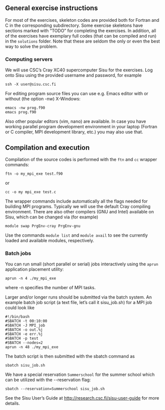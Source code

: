 ## General exercise instructions

For most of the exercises, skeleton codes are provided both for Fortran and C
in the corresponding subdirectory. Some exercise skeletons have sections
marked with “TODO” for completing the exercises. In addition, all of the
exercises have exemplary full codes (that can be compiled and run) in the
`solutions` folder. Note that these are seldom the only or even the best way to
solve the problem.

### Computing servers
We will use CSC’s Cray XC40 supercomputer Sisu for the exercises. Log onto
Sisu using the provided username and password, for example

```
ssh -X user@sisu.csc.fi
```

For editing program source files you can use e.g. Emacs editor with or without
(the option -nw) X-Windows:

```
emacs -nw prog.f90
emacs prog.f90
```

Also other popular editors (vim, nano) are available.
In case you have working parallel program development environment in your
laptop (Fortran or C compiler, MPI development library, etc.) you may also use
that.

## Compilation and execution
Compilation of the source codes is performed with the `ftn` and `cc` wrapper
commands:
```
ftn -o my_mpi_exe test.f90
```
or
```
cc -o my mpi_exe test.c
```

The wrapper commands include automatically all the flags needed for building
MPI programs.
Typically we will use the default Cray compiling environment. There are also
other compilers (GNU and Intel) available on Sisu, which  can be changed via
(for example)
```
module swap PrgEnv-cray PrgEnv-gnu
```
Use the commands `module list` and `module avail` to see the currently loaded
and available modules, respectively.

### Batch jobs

You can run small (short parallel or serial) jobs interactively using the
`aprun` application placement utility:
```
aprun -n 4 ./my_mpi_exe
```
where -n specifies the number of MPI tasks.

Larger and/or longer runs should be submitted via the batch system. An example
batch job script (a text file, let’s call it sisu_job.sh) for a MPI job could
look like
```
#!/bin/bash
#SBATCH -t 00:10:00
#SBATCH -J MPI_job
#SBATCH -o out.%j
#SBATCH -e err.%j
#SBATCH -p test
#SBATCH --nodes=2
aprun -n 48 ./my_mpi_exe
```

The batch script is then submitted with the sbatch command as
```
sbatch sisu_job.sh
```

We have a special reservation `Summerschool` for the summer school which
can be utilized with the --reservation flag:
```
sbatch --reservation=Summerschool sisu_job.sh
```

See the Sisu User’s Guide at http://research.csc.fi/sisu-user-guide for more
details.

